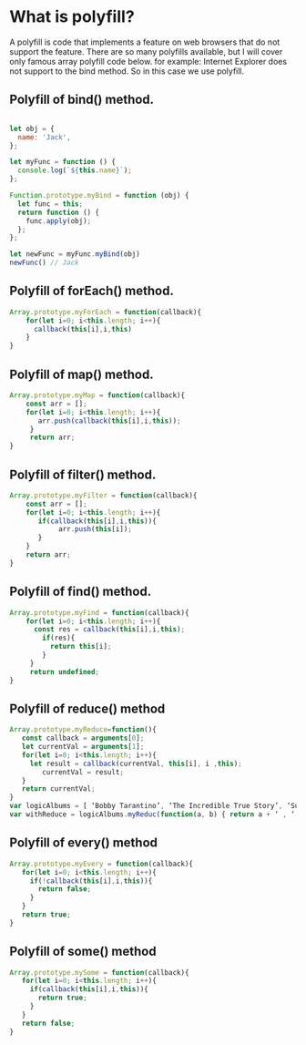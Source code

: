 # What is polyfill?

A polyfill is code that implements a feature on web browsers that do not support the feature.
There are so many polyfills available, but I will cover only famous array polyfill code below.
for example: Internet Explorer does not support to the bind method. So in this case we use polyfill.

## Polyfill of bind() method.
```javascript

let obj = {
  name: 'Jack',
};

let myFunc = function () {
  console.log(`${this.name}`);
};

Function.prototype.myBind = function (obj) {
  let func = this;
  return function () {
    func.apply(obj);
  };
};

let newFunc = myFunc.myBind(obj)
newFunc() // Jack
```


## Polyfill of forEach() method.
```javascript
Array.prototype.myForEach = function(callback){
    for(let i=0; i<this.length; i++){
      callback(this[i],i,this)
    }
}
```
## Polyfill of map() method.
```javascript
Array.prototype.myMap = function(callback){
    const arr = [];
    for(let i=0; i<this.length; i++){
       arr.push(callback(this[i],i,this));
     }
     return arr;
}
```
## Polyfill of filter() method.
```javascript
Array.prototype.myFilter = function(callback){
    const arr = [];
    for(let i=0; i<this.length; i++){
       if(callback(this[i],i,this)){
            arr.push(this[i]);
       }
    }
    return arr;
}
```
## Polyfill of find() method.
```javascript
Array.prototype.myFind = function(callback){
    for(let i=0; i<this.length; i++){
      const res = callback(this[i],i,this);
        if(res){
          return this[i];
        }
     }
     return undefined;
}
```
## Polyfill of reduce() method
```javascript
Array.prototype.myReduce=function(){
   const callback = arguments[0];
   let currentVal = arguments[1];
   for(let i=0; i<this.length; i++){
     let result = callback(currentVal, this[i], i ,this); 
        currentVal = result;
   }
   return currentVal;
}
var logicAlbums = [ ‘Bobby Tarantino’, ‘The Incredible True Story’, ‘Supermarket’, ‘Under Pressure’, ]
var withReduce = logicAlbums.myReduc(function(a, b) { return a + ‘ , ‘ + b}, ‘Young Sinatra’)

```
## Polyfill of every() method
```javascript
Array.prototype.myEvery = function(callback){
   for(let i=0; i<this.length; i++){
     if(!callback(this[i],i,this)){
       return false;
     }
   }
   return true;
}

```

## Polyfill of some() method
```javascript
Array.prototype.mySome = function(callback){
   for(let i=0; i<this.length; i++){
     if(callback(this[i],i,this)){
       return true;
     }
   }
   return false;
}
```
